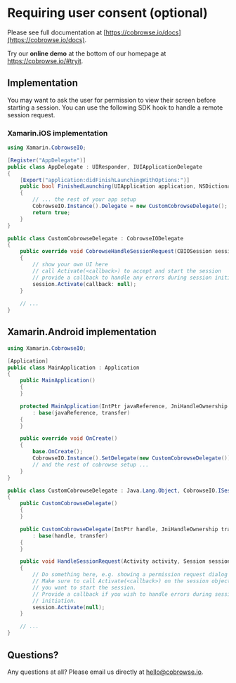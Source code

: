 # Requiring user consent (optional)

Please see full documentation at [https://cobrowse.io/docs](https://cobrowse.io/docs).

Try our **online demo** at the bottom of our homepage at <https://cobrowse.io/#tryit>.

## Implementation

You may want to ask the user for permission to view their screen before starting a session. You can use the following SDK hook to handle a remote session request.

### Xamarin.iOS implementation

```cs
using Xamarin.CobrowseIO;

[Register("AppDelegate")]
public class AppDelegate : UIResponder, IUIApplicationDelegate
{
    [Export("application:didFinishLaunchingWithOptions:")]
    public bool FinishedLaunching(UIApplication application, NSDictionary launchOptions)
    {
        // ... the rest of your app setup
        CobrowseIO.Instance().Delegate = new CustomCobrowseDelegate();
        return true;
    }
}

public class CustomCobrowseDelegate : CobrowseIODelegate
{
    public override void CobrowseHandleSessionRequest(CBIOSession session)
    {
        // show your own UI here
        // call Activate(<callback>) to accept and start the session
        // provide a callback to handle any errors during session initiation
        session.Activate(callback: null);
    }
    
    // ...
}
```

## Xamarin.Android implementation

```cs
using Xamarin.CobrowseIO;

[Application]
public class MainApplication : Application
{
    public MainApplication()
    {
    }

    protected MainApplication(IntPtr javaReference, JniHandleOwnership transfer)
        : base(javaReference, transfer)
    {
    }

    public override void OnCreate()
    {
        base.OnCreate();
        CobrowseIO.Instance().SetDelegate(new CustomCobrowseDelegate());
        // and the rest of cobrowse setup ...
    }
}

public class CustomCobrowseDelegate : Java.Lang.Object, CobrowseIO.ISessionRequestDelegate
{
    public CustomCobrowseDelegate()
    {
    }

    public CustomCobrowseDelegate(IntPtr handle, JniHandleOwnership transfer)
        : base(handle, transfer)
    {
    }

    public void HandleSessionRequest(Activity activity, Session session)
    {
        // Do something here, e.g. showing a permission request dialog
        // Make sure to call Activate(<callback>) on the session object if
        // you want to start the session.
        // Provide a callback if you wish to handle errors during session
        // initiation.
        session.Activate(null);
    }

    // ...
}
```

## Questions?
Any questions at all? Please email us directly at [hello@cobrowse.io](mailto:hello@cobrowse.io).